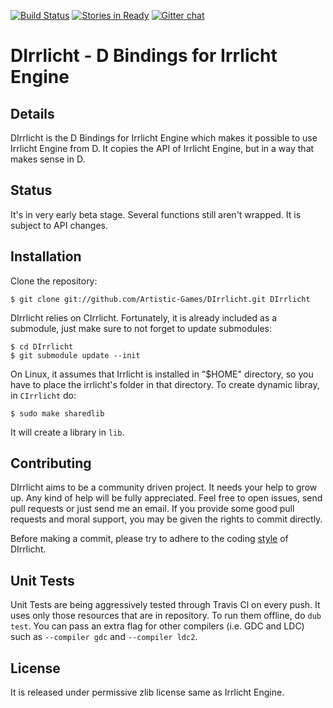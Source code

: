 [![Build Status](https://travis-ci.org/Artistic-Games/DIrrlicht.png?branch=master)](https://travis-ci.org/Artistic-Games/DIrrlicht)
[![Stories in Ready](https://badge.waffle.io/artistic-games/dirrlicht.png?label=ready&title=Ready)](https://waffle.io/artistic-games/dirrlicht)
[![Gitter chat](https://badges.gitter.im/Artistic-Games/DIrrlicht.png)](https://gitter.im/Artistic-Games/DIrrlicht)

DIrrlicht - D Bindings for Irrlicht Engine
=========================================================

Details
-------

DIrrlicht is the D Bindings for Irrlicht Engine which makes it possible to use Irrlicht Engine from D. It copies the API of Irrlicht Engine, but in a way that makes sense in D.

Status
------

It's in very early beta stage. Several functions still aren't wrapped. It is subject to API changes.

Installation
------------

Clone the repository:

```
$ git clone git://github.com/Artistic-Games/DIrrlicht.git DIrrlicht
```

DIrrlicht relies on CIrrlicht. Fortunately, it is already included as a submodule, just make sure to not forget to update submodules:

```
$ cd DIrrlicht
$ git submodule update --init
```

On Linux, it assumes that Irrlicht is installed in "$HOME" directory, so you have to place the irrlicht's folder in that directory. To create dynamic libray, in `CIrrlicht` do:

```
$ sudo make sharedlib
```

It will create a library in `lib`.

Contributing
------------

DIrrlicht aims to be a community driven project. It needs your help to grow up. Any kind of help will be fully appreciated. Feel free to open issues, send pull requests or just send me an email. If you provide some good pull requests and moral support, you may be given the rights to commit directly.

Before making a commit, please try to adhere to the coding [style](https://github.com/Artistic-Games/DIrrlicht/blob/master/CONTRIBUTING.md) of DIrrlicht.

Unit Tests
----------

Unit Tests are being aggressively tested through Travis Cl on every push. It uses only those resources that are in repository. To run them offline, do `dub test`. You can pass an extra flag for other compilers (i.e. GDC and LDC) such as `--compiler gdc` and `--compiler ldc2`.

License
-------

It is released under permissive zlib license same as Irrlicht Engine.
